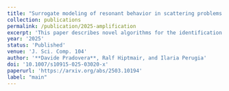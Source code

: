 ```yaml
---
title: "Surrogate modeling of resonant behavior in scattering problems through adaptive rational approximation and sketching"
collection: publications
permalink: /publication/2025-amplification
excerpt: 'This paper describes novel algorithms for the identification of (almost-)resonant behavior in scattering problems. Our methods, relying on rational approximation, aim at building surrogate models of what we call &quot;field amplification&quot;, defined as the norm of the solution operator of the scattering problem, which we express through boundary-integral equations. To provide our techniques with theoretical foundations, we first derive results linking the field amplification to the spectral properties of the operator that defines the scattering problem. Such results are then used to justify the use of rational approximation in the surrogate-modeling task. Some of our proposed methods apply rational approximation in a &quot;standard&quot; way, building a rational approximant for either the solution operator directly or, in the interest of computational efficiency, for a randomly &quot;sketched&quot; version of it. Our other &quot;hybrid&quot; approaches are more innovative, combining rational-approximation-assisted root-finding with approximation using radial basis functions. Three key features of our methods are that (i) they are agnostic of the strategy used to discretize the scattering problem, (ii) they do not require any computations involving non-real wavenumbers, and (iii) they can adjust to different settings through the use of adaptive sampling strategies. We carry out some numerical experiments involving 2D scatterers to compare our approaches. In our tests, two of our approaches (one standard, one hybrid) emerge as the best performers, with one or the other being preferable, depending on whether emphasis is placed on accuracy or efficiency.'
year: '2025'
status: 'Published'
venue: 'J. Sci. Comp. 104'
author: '**Davide Pradovera**, Ralf Hiptmair, and Ilaria Perugia'
doi: '10.1007/s10915-025-03020-x'
paperurl: 'https://arxiv.org/abs/2503.10194'
label: "main"
---
```



